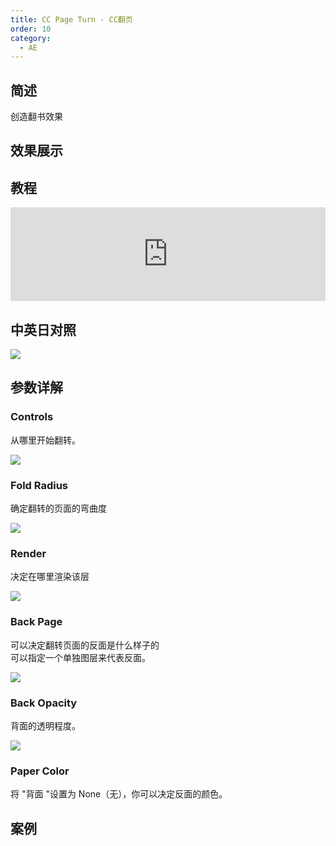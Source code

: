 ```yaml
---
title: CC Page Turn - CC翻页
order: 10
category:
  - AE
---
```


## 简述

创造翻书效果

## 效果展示

## 教程

<iframe src="https://player.bilibili.com/player.html?bvid=BV1e34y1X7Vj&page=15&high_quality=1" width="100%" allowfullscreen="allowfullscreen" frameborder="0"></iframe>

## 中英日对照

![](https://mir.yuelili.com/wp-content/uploads/user/AE/effects/AE-Effects-Distort-CC_Page_Turn.png)

## 参数详解

### Controls

从哪里开始翻转。

![](https://cdn.yuelili.com/20211222171428.png)

### Fold Radius

确定翻转的页面的弯曲度

![](https://cdn.yuelili.com/20211222171541.png)

### Render

决定在哪里渲染该层

![](https://cdn.yuelili.com/20211222171612.png)

### Back Page

可以决定翻转页面的反面是什么样子的  
可以指定一个单独图层来代表反面。

![](https://cdn.yuelili.com/20211222171753.png)

### Back Opacity

背面的透明程度。

![](https://cdn.yuelili.com/20211222171823.png)

### Paper Color

将 "背面 "设置为 None（无），你可以决定反面的颜色。

## 案例
